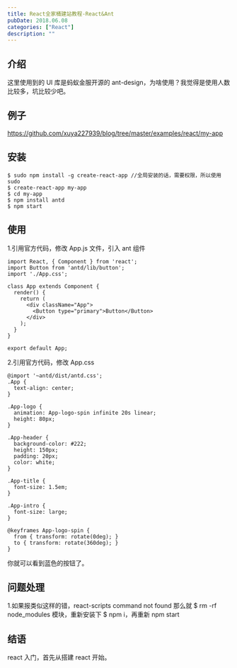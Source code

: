 ```yaml
---
title: React全家桶建站教程-React&Ant
pubDate: 2018.06.08
categories: ["React"]
description: ""
---
```


## 介绍

这里使用到的 UI 库是蚂蚁金服开源的 ant-design，为啥使用？我觉得是使用人数比较多，坑比较少吧。

## 例子

https://github.com/xuya227939/blog/tree/master/examples/react/my-app

## 安装

```
$ sudo npm install -g create-react-app //全局安装的话，需要权限，所以使用sudo
$ create-react-app my-app
$ cd my-app
$ npm install antd
$ npm start
```

## 使用

1.引用官方代码，修改 App.js 文件，引入 ant 组件

```
import React, { Component } from 'react';
import Button from 'antd/lib/button';
import './App.css';

class App extends Component {
  render() {
    return (
      <div className="App">
        <Button type="primary">Button</Button>
      </div>
    );
  }
}

export default App;
```

2.引用官方代码，修改 App.css

```
@import '~antd/dist/antd.css';
.App {
  text-align: center;
}

.App-logo {
  animation: App-logo-spin infinite 20s linear;
  height: 80px;
}

.App-header {
  background-color: #222;
  height: 150px;
  padding: 20px;
  color: white;
}

.App-title {
  font-size: 1.5em;
}

.App-intro {
  font-size: large;
}

@keyframes App-logo-spin {
  from { transform: rotate(0deg); }
  to { transform: rotate(360deg); }
}
```

你就可以看到蓝色的按钮了。

## 问题处理

1.如果报类似这样的错，react-scripts command not found 那么就 $ rm -rf node_modules 模块，重新安装下 $ npm i，再重新 npm start

## 结语

react 入门，首先从搭建 react 开始。
